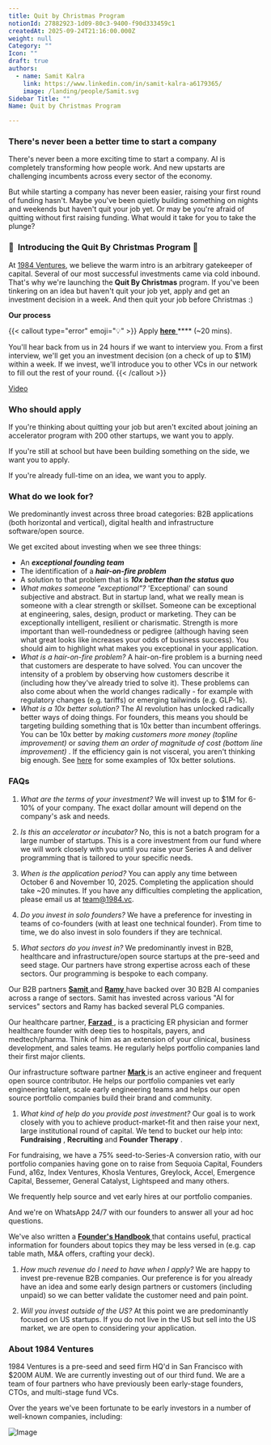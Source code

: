 ```yaml
---
title: Quit by Christmas Program
notionId: 27882923-1d09-80c3-9400-f90d333459c1
createdAt: 2025-09-24T21:16:00.000Z
weight: null
Category: ""
Icon: ""
draft: true
authors:
  - name: Samit Kalra
    link: https://www.linkedin.com/in/samit-kalra-a6179365/
    image: /landing/people/Samit.svg
Sidebar Title: ""
Name: Quit by Christmas Program

---
```




### There's never been a better time to start a company


There's never been a more exciting time to start a company. AI is completely transforming how people work. And new upstarts are challenging incumbents across every sector of the economy.

But while starting a company has never been easier, raising your first round of funding hasn't. Maybe you've been quietly building something on nights and weekends but haven't quit your job yet. Or may be you're afraid of quitting without first raising funding. What would it take for you to take the plunge?

### 🎄  **Introducing the**  **Quit By Christmas**  **Program** 🎄


At [1984 Ventures](/), we believe the warm intro is an arbitrary gatekeeper of capital. Several of our most successful investments came via cold inbound. That's why we're launching the  **Quit By Christmas**  program. If you've been tinkering on an idea but haven't quit your job yet, apply and get an investment decision in a week. And then quit your job before Christmas :) 

 **Our process** 

{{< callout type="error" emoji="💡" >}}
Apply [ **here** ](https://apply.1984.vc/) **** (~20 mins). 

You'll hear back from us in 24 hours if we want to interview you. From a first interview, we'll get you an investment decision (on a check of up to $1M) within a week. If we invest, we'll introduce you to other VCs in our network to fill out the rest of your round. 
{{< /callout >}}


[Video](https://www.loom.com/share/e5030cfed89640988c8f9b947cc1e4d3?sid=6956d63a-e306-42bd-bd22-7d60466938bb)


###  **Who should apply** 


If you're thinking about quitting your job but aren't excited about joining an accelerator program with 200 other startups, we want you to apply.

If you're still at school but have been building something on the side, we want you to apply.

If you're already full-time on an idea, we want you to apply.

###  **What do we look for?** 


We predominantly invest across three broad categories: B2B applications (both horizontal and vertical), digital health and infrastructure software/open source. 

We get excited about investing when we see three things:

- An  ***exceptional founding team*** 
- The identification of a  ***hair-on-fire problem*** 
- A solution to that problem that is  ***10x better than the status quo*** 
-  *What makes someone "exceptional"?* 'Exceptional' can sound subjective and abstract. But in startup land, what we really mean is someone with a clear strength or skillset. Someone can be exceptional at engineering, sales, design, product or marketing. They can be exceptionally intelligent, resilient or charismatic. Strength is more important than well-roundedness or pedigree (although having seen what great looks like increases your odds of business success). You should aim to highlight what makes you exceptional in your application.
-  *What is a hair-on-fire problem?* A hair-on-fire problem is a burning need that customers are desperate to have solved. You can uncover the intensity of a problem by observing how customers describe it (including how they've already tried to solve it). These problems can also come about when the world changes radically - for example with regulatory changes (e.g. tariffs) or emerging tailwinds (e.g. GLP-1s). 
-  *What is a 10x better solution?* The AI revolution has unlocked radically better ways of doing things. For founders, this means you should be targeting building something that is 10x better than incumbent offerings. You can be 10x better by  *making customers more money (topline improvement)*  or  *saving them an order of magnitude of cost (bottom line improvement)* . If the efficiency gain is not visceral, you aren't thinking big enough. See [here](https://samit-kalra.com/blog/how-to-find-a-good-startup-idea) for some examples of 10x better solutions.
###  **FAQs** 


1.  *What are the terms of your investment?* We will invest up to $1M for 6-10% of your company. The exact dollar amount will depend on the company's ask and needs.

1.  *Is this an accelerator or incubator?* No, this is not a batch program for a large number of startups. This is a core investment from our fund where we will work closely with you until you raise your Series A and deliver programming that is tailored to your specific needs.

1.  *When is the application period?* You can apply any time between October 6 and November 10, 2025. Completing the application should take ~20 minutes. If you have any difficulties completing the application, please email us at team@1984.vc. 

1.  *Do you invest in solo founders?* We have a preference for investing in teams of co-founders (with at least one technical founder). From time to time, we do also invest in solo founders if they are technical.

1.  *What sectors do you invest in?* We predominantly invest in B2B, healthcare and infrastructure/open source startups at the pre-seed and seed stage. Our partners have strong expertise across each of these sectors. Our programming is bespoke to each company.

Our B2B partners [ **Samit** ](https://www.linkedin.com/in/samit-kalra-a6179365/) and [ **Ramy** ](https://www.linkedin.com/in/ramyadeeb/) have backed over 30 B2B AI companies across a range of sectors. Samit has invested across various "AI for services" sectors and Ramy has backed several PLG companies.

Our healthcare partner, [ **Farzad** ](https://www.linkedin.com/in/farzadsoleimani/), is a practicing ER physician and former healthcare founder with deep ties to hospitals, payers, and medtech/pharma. Think of him as an extension of your clinical, business development, and sales teams. He regularly helps portfolio companies land their first major clients.

Our infrastructure software partner [ **Mark** ](https://mdp.github.io/) is an active engineer and frequent open source contributor. He helps our portfolio companies vet early engineering talent, scale early engineering teams and helps our open source portfolio companies build their brand and community. 

1.  *What kind of help do you provide post investment?* Our goal is to work closely with you to achieve product-market-fit and then raise your next, large institutional round of capital. We tend to bucket our help into:  **Fundraising** ,  **Recruiting**  and  **Founder Therapy** .

For fundraising, we have a 75% seed-to-Series-A conversion ratio, with our portfolio companies having gone on to raise from Sequoia Capital, Founders Fund, a16z, Index Ventures, Khosla Ventures, Greylock, Accel, Emergence Capital, Bessemer, General Catalyst, Lightspeed and many others.

We frequently help source and vet early hires at our portfolio companies.

And we're on WhatsApp 24/7 with our founders to answer all your ad hoc questions.

We've also written a [ **Founder's Handbook** ](/docs/founders-handbook/) that contains useful, practical information for founders about topics they may be less versed in (e.g. cap table math, M&A offers, crafting your deck).

1.  *How much revenue do I need to have when I apply?* We are happy to invest pre-revenue B2B companies. Our preference is for you already have an idea and some early design partners or customers (including unpaid) so we can better validate the customer need and pain point. 

1.  *Will you invest outside of the US?* At this point we are predominantly focused on US startups. If you do not live in the US but sell into the US market, we are open to considering your application.
###  **About 1984 Ventures** 


1984 Ventures is a pre-seed and seed firm HQ'd in San Francisco with $200M AUM. We are currently investing out of our third fund. We are a team of four partners who have previously been early-stage founders, CTOs, and multi-stage fund VCs.

Over the years we've been fortunate to be early investors in a number of well-known companies, including:

![Image](https://prod-files-secure.s3.us-west-2.amazonaws.com/52e751b5-230f-4649-8c4e-0224e58da4f9/04b4bd06-ed65-4486-b31f-fe52f2f7f7eb/image.png?X-Amz-Algorithm=AWS4-HMAC-SHA256&X-Amz-Content-Sha256=UNSIGNED-PAYLOAD&X-Amz-Credential=ASIAZI2LB466XUBT3BQ6%2F20251004%2Fus-west-2%2Fs3%2Faws4_request&X-Amz-Date=20251004T062157Z&X-Amz-Expires=3600&X-Amz-Security-Token=IQoJb3JpZ2luX2VjEL7%2F%2F%2F%2F%2F%2F%2F%2F%2F%2FwEaCXVzLXdlc3QtMiJGMEQCIC22ddldmfrIfSH811%2B%2BX1q1WvLmzVbeqy9z%2BfWYVByNAiA7G6iTOlVGBIXmquHHBYq5OWnOQVxXTTI6Pk1OFnClpir%2FAwhXEAAaDDYzNzQyMzE4MzgwNSIMR6uF4B2Qsb8tQxtIKtwDSihjR2S3ucRnRk6sxPPcsm0pXZxxWo4ara8Jyt6YyPPiqZM9rM295njzSU61n2vQzjzRBee0jmSX%2BaehByJ0OFXoEZEkZn0YrJARhG7y3%2Fksp8yA8LOvBdvVYWNaJy3EownwZY53fRnc32euN5Qk6cS3jm2LGeSDqun7MrykxvwRklz2BoTueIYjGw78yuFqSQTtzuWzvcpxo6iWBm6aZG%2FcsvuGNLvr%2BF2m3PAIMAHqoaO92I6uslzwegnQnkv%2F1BsFw2OOucCyg3jLTPpY2QG4T7r4yuEPUX%2FoMvvKsg62KPip3vjrClyiDIlbgTtp6WCa7IAktSW7EP4DtLtOab%2BjvJaJ7%2BiEWJ8vRcmOsD%2F4obdioghf6IItm17ygdeSQEjlAJCKR1TCiFlwQJ8YQgU0kI0NOYbnZ7b1S8%2Fc2A3jbWzJyZhcmZiEyx1DAotRY77P%2Bwg1tBSXF%2Fhn3%2FXKeRHX7cmfukSQ6sn4V8eVMpNPSAzmqiOvxrf9m8yALs7G5oHoUyRoy1s52Y71mpx6VPA3qwajBFbhZqG%2FGo7IGJ1Ymr0pJCF44tzUfpo6O4S912rH3o6ZEnBF6KhhrRrPMhhI191ulkcGlDiFT4zazWla1U930hPmR%2BjTcg0w7d6CxwY6pgFFXM3OVkN7UTLwX0IgkCdj9BUXTvC0HopUUrdhGHTHpuwJwtFjYFvw6EKBz0gMIsy9%2B9PEi4gWc73YtyQZRSSlBW40sUJbADQoPM54uJM3niOUCkSpmt4g1FMOyUMyhTFBwJugWzoZAExgZ5irb%2F4vUxq7EeKYszfVTHd4qySb9FMSE5y1GKT%2BiR1cXjS8Dsshqjtxdm8xRl3DM6CK7Jdm04jq6j5T&X-Amz-Signature=4f90caa9a3f07c5464c37cbc497b6d699cf8508e49106b3d781f2ff772959170&X-Amz-SignedHeaders=host&x-amz-checksum-mode=ENABLED&x-id=GetObject)

